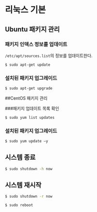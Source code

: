 # 리눅스 기본

## Ubuntu 패키지 관리

### 패키지 인덱스 정보를 업데이트

`/etc/apt/sources.list`의 정보를 업데이트한다.

```bash
$ sudo apt-get update
```

### 설치된 패키지 업그레이드

```bash
$ sudo apt-get upgrade
```

##CentOS 패키지 관리

###패키지 업데이트 목록 확인

```bash
$ sudo yum list updates 
```

### 설치된 패키지 업그레이드

```bash
$ sudo yum update –y 
```

## 시스템 종료 

```bash
$ sudo shutdown -h now
```

## 시스템 재시작

```bash
$ sudo shutdown -r now
```

```bash
$ sudo reboot
```